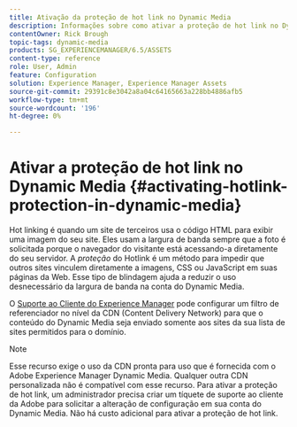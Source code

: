 ```yaml
---
title: Ativação da proteção de hot link no Dynamic Media
description: Informações sobre como ativar a proteção de hot link no Dynamic Media.
contentOwner: Rick Brough
topic-tags: dynamic-media
products: SG_EXPERIENCEMANAGER/6.5/ASSETS
content-type: reference
role: User, Admin
feature: Configuration
solution: Experience Manager, Experience Manager Assets
source-git-commit: 29391c8e3042a8a04c64165663a228bb4886afb5
workflow-type: tm+mt
source-wordcount: '196'
ht-degree: 0%

---
```


# Ativar a proteção de hot link no Dynamic Media {#activating-hotlink-protection-in-dynamic-media}

Hot linking é quando um site de terceiros usa o código HTML para exibir uma imagem do seu site. Eles usam a largura de banda sempre que a foto é solicitada porque o navegador do visitante está acessando-a diretamente do seu servidor. A *proteção* do Hotlink é um método para impedir que outros sites vinculem diretamente a imagens, CSS ou JavaScript em suas páginas da Web. Esse tipo de blindagem ajuda a reduzir o uso desnecessário da largura de banda na conta do Dynamic Media.

O [Suporte ao Cliente do Experience Manager](https://experienceleague.adobe.com/pt-br?support-solution=Experience+Manager&amp;lang=pt-BR#support) pode configurar um filtro de referenciador no nível da CDN (Content Delivery Network) para que o conteúdo do Dynamic Media seja enviado somente aos sites da sua lista de sites permitidos para o domínio.

>[!NOTE]
>
>Esse recurso exige o uso da CDN pronta para uso que é fornecida com o Adobe Experience Manager Dynamic Media. Qualquer outra CDN personalizada não é compatível com esse recurso. Para ativar a proteção de hot link, um administrador precisa criar um tíquete de suporte ao cliente da Adobe para solicitar a alteração de configuração em sua conta do Dynamic Media. Não há custo adicional para ativar a proteção de hot link.
